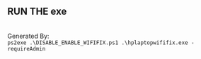 <h2>RUN THE exe </h2>
<br/>
Generated By: <BR/>
  <CODE>ps2exe .\DISABLE_ENABLE_WIFIFIX.ps1 .\hplaptopwififix.exe -requireAdmin</CODE>
